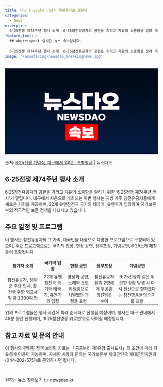 ```yaml
---
title: 대구 6·25전쟁 기념식 특별행사로 열린다
categories:
  - News
excerpt: >
  6·25전쟁 제74주년 행사 소개  6·25참전유공자의 공헌을 기리고 자유의 소중함을 알려 국민 안보 의식을…
feature_text: >
  ## whereispost 실시간 뉴스 속보입니다.

  6·25전쟁 제74주년 행사 소개  6·25참전유공자의 공헌을 기리고 자유의 소중함을 알려 국민 안보 의식을…
image: '/assets/img/newsdao_breakingnews.jpg'
---
```


![뉴스다오 속보](/assets/img/newsdao_breakingnews.jpg)

<p>출처: <a href="https://newsdao.kr/4388" rel="dofollow">6·25전쟁 기념식, 대구에서 열리는 특별행사</a> | 뉴스다오</p>

<h2 data-ke-size="size26">6·25전쟁 제74주년 행사 소개</h2>
<p data-ke-size="size16">6·25참전유공자의 공헌을 기리고 자유의 소중함을 알리기 위한 ‘6·25전쟁 제74주년 행사’가 열립니다. 대구에서 처음으로 개최되는 이번 행사는 지방 거주 참전유공자들에게 새로운 기회를 제공하며, 22개 유엔참전국 국기와 태극기, 유엔기가 입장하여 국가보훈부의 적극적인 보훈 정책을 나타내고 있습니다.</p>

<h2 data-ke-size="size26">주요 일정 및 프로그램</h2>
<p data-ke-size="size16">이 행사는 참전유공자와 그 가족, 대국민을 대상으로 다양한 프로그램으로 구성되어 있으며, 주요 프로그램으로는 국기의 입장, 헌정 공연, 정부포상, 기념공연, 6·25노래 제창 등이 포함됩니다.</p>

<table>
  <tr>
    <td style="text-align: center; height: 17px;"><b>참가자 소개</b></td>
    <td style="text-align: center; height: 17px;"><b>국기의 입장</b></td>
    <td style="text-align: center; height: 17px;"><b>헌정 공연</b></td>
    <td style="text-align: center; height: 17px;"><b>정부포상</b></td>
    <td style="text-align: center; height: 17px;"><b>기념공연</b></td>
  </tr>
  <tr>
    <td style="text-align: center; height: 17px;">참전유공자, 정부·군 주요 인사, 참전국 주한 외교사절 등 1300여 명</td>
    <td style="text-align: center; height: 17px;">22개 유엔참전국 국기와 태극기, 유엔기의 입장</td>
    <td style="text-align: center; height: 17px;">영상과 공연, 노래와 스토리텔링으로 치열했던 과정을 표현</td>
    <td style="text-align: center; height: 17px;">참전유공자 유족 2명에게 무공훈장(화랑) 수여</td>
    <td style="text-align: center; height: 17px;">6·25전쟁과 같은 위급한 상황 발생 시 다시 전선으로 향하겠다는 참전영웅들의 의지를 표현</td>
  </tr>
</table>

<p data-ke-size="size16">위의 프로그램들은 행사 시간에 따라 순서대로 진행될 예정이며, 행사는 대구 관내에서 45분 동안 진행되며, ‘6·25참전영웅 위로연’으로 이어질 예정입니다.</p>

<h2 data-ke-size="size26">참고 자료 및 문의 안내</h2>
<p data-ke-size="size16">이 행사와 관련된 정책 브리핑 자료는 「공공누리 제1유형:출처표시」의 조건에 따라 자유롭게 이용이 가능하며, 자세한 사항과 문의는 국가보훈부 제대군인국 제대군인지원과(044-202-5751)로 문의하시면 됩니다.</p>

<p data-ke-size="size16">&nbsp;</p> 

원하는 뉴스 찾아보기 👉 <a href="https://newsdao.kr" rel="dofollow">newsdao.kr</a>


